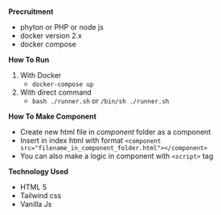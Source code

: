 **Precruitment**

 - phyton or PHP or node js
 - docker version 2.x
 - docker compose

**How To Run**

 1. With Docker
	 - `docker-compose up`
2. With direct command
	 - `bash ./runner.sh` or `/bin/sh ./runner.sh`

**How To Make Component**
- Create new html file in *component* folder as a component
- Insert in index html with format `<component src="filename_in_component_folder.html"></component>`
- You can also make a logic in component with `<script>` tag

**Technology Used**
- HTML 5
- Tailwind css
- Vanilla Js
